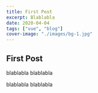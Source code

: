 ```yaml
---
title: First Post
excerpt: Blablabla
date: 2020-04-04
tags: ["vue", "blog"]
cover-image: "./images/bg-1.jpg"
---
```


## First Post

blablabla
blablabla

blablabla
blablabla
